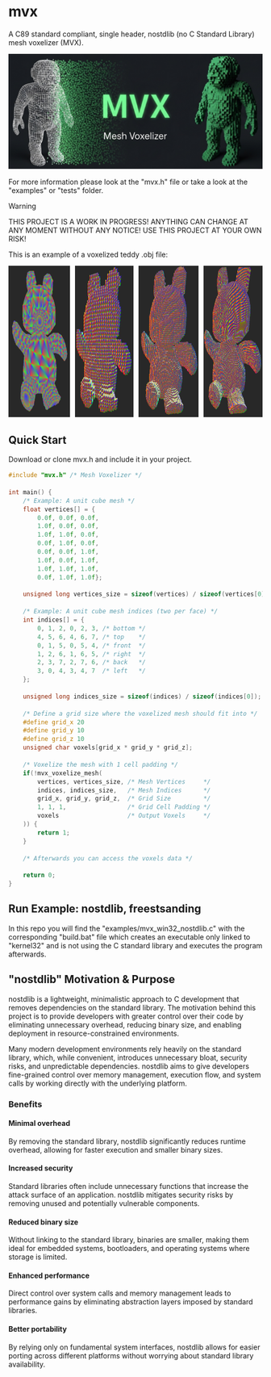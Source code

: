# mvx
A C89 standard compliant, single header, nostdlib (no C Standard Library) mesh voxelizer (MVX).

<p align="center">
<a href="https://github.com/nickscha/mvx"><img src="assets/mvx.png"></a>
</p>

For more information please look at the "mvx.h" file or take a look at the "examples" or "tests" folder.

> [!WARNING]
> THIS PROJECT IS A WORK IN PROGRESS! ANYTHING CAN CHANGE AT ANY MOMENT WITHOUT ANY NOTICE! USE THIS PROJECT AT YOUR OWN RISK!

<p>This is an example of a voxelized teddy .obj file:</p>
<div style="display: flex; justify-content: space-between; gap: 10px;">
  <a href="https://github.com/nickscha/mvx">
    <img src="assets/teddy.png" height="300">
  </a>
  <a href="https://github.com/nickscha/mvx">
    <img src="assets/teddy_voxel_050.png" height="300">
  </a>
  <a href="https://github.com/nickscha/mvx">
    <img src="assets/teddy_voxel_100.png" height="300">
  </a>
  <a href="https://github.com/nickscha/mvx">
    <img src="assets/teddy_voxel_512.png" height="300">
  </a>
</div>

## Quick Start

Download or clone mvx.h and include it in your project.

```C
#include "mvx.h" /* Mesh Voxelizer */

int main() {
    /* Example: A unit cube mesh */
    float vertices[] = {
        0.0f, 0.0f, 0.0f,
        1.0f, 0.0f, 0.0f,
        1.0f, 1.0f, 0.0f,
        0.0f, 1.0f, 0.0f,
        0.0f, 0.0f, 1.0f,
        1.0f, 0.0f, 1.0f,
        1.0f, 1.0f, 1.0f,
        0.0f, 1.0f, 1.0f};

    unsigned long vertices_size = sizeof(vertices) / sizeof(vertices[0]);

    /* Example: A unit cube mesh indices (two per face) */
    int indices[] = {
        0, 1, 2, 0, 2, 3, /* bottom */
        4, 5, 6, 4, 6, 7, /* top    */
        0, 1, 5, 0, 5, 4, /* front  */
        1, 2, 6, 1, 6, 5, /* right  */
        2, 3, 7, 2, 7, 6, /* back   */
        3, 0, 4, 3, 4, 7  /* left   */
    };

    unsigned long indices_size = sizeof(indices) / sizeof(indices[0]);

    /* Define a grid size where the voxelized mesh should fit into */
    #define grid_x 20
    #define grid_y 10
    #define grid_z 10
    unsigned char voxels[grid_x * grid_y * grid_z];

    /* Voxelize the mesh with 1 cell padding */
    if(!mvx_voxelize_mesh(
        vertices, vertices_size, /* Mesh Vertices     */
        indices, indices_size,   /* Mesh Indices      */
        grid_x, grid_y, grid_z,  /* Grid Size         */
        1, 1, 1,                 /* Grid Cell Padding */
        voxels                   /* Output Voxels     */
    )) {
        return 1;
    }

    /* Afterwards you can access the voxels data */

    return 0;
}
```

## Run Example: nostdlib, freestsanding

In this repo you will find the "examples/mvx_win32_nostdlib.c" with the corresponding "build.bat" file which
creates an executable only linked to "kernel32" and is not using the C standard library and executes the program afterwards.

## "nostdlib" Motivation & Purpose

nostdlib is a lightweight, minimalistic approach to C development that removes dependencies on the standard library. The motivation behind this project is to provide developers with greater control over their code by eliminating unnecessary overhead, reducing binary size, and enabling deployment in resource-constrained environments.

Many modern development environments rely heavily on the standard library, which, while convenient, introduces unnecessary bloat, security risks, and unpredictable dependencies. nostdlib aims to give developers fine-grained control over memory management, execution flow, and system calls by working directly with the underlying platform.

### Benefits

#### Minimal overhead
By removing the standard library, nostdlib significantly reduces runtime overhead, allowing for faster execution and smaller binary sizes.

#### Increased security
Standard libraries often include unnecessary functions that increase the attack surface of an application. nostdlib mitigates security risks by removing unused and potentially vulnerable components.

#### Reduced binary size
Without linking to the standard library, binaries are smaller, making them ideal for embedded systems, bootloaders, and operating systems where storage is limited.

#### Enhanced performance
Direct control over system calls and memory management leads to performance gains by eliminating abstraction layers imposed by standard libraries.

#### Better portability
By relying only on fundamental system interfaces, nostdlib allows for easier porting across different platforms without worrying about standard library availability.
